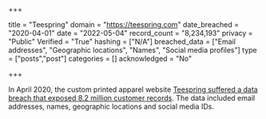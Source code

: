 +++

title = "Teespring"
domain = "https://teespring.com"
date_breached = "2020-04-01"
date = "2022-05-04"
record_count = "8,234,193"
privacy = "Public"
Verified = "True"
hashing = ["N/A"]
breached_data = ["Email addresses", "Geographic locations", "Names", "Social media profiles"]
type = ["posts","post"]
categories = []
acknowledged = "No"


+++


In April 2020, the custom printed apparel website <a href="https://www.zdnet.com/article/hacker-leaks-data-of-millions-of-teespring-users/" target="_blank" rel="noopener">Teespring suffered a data breach that exposed 8.2 million customer records</a>. The data included email addresses, names, geographic locations and social media IDs.

